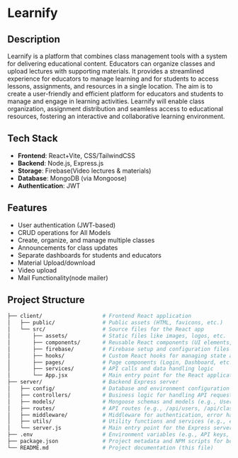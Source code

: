 # Learnify

## Description
Learnify is a platform that combines class management tools with a system for delivering educational content. Educators can organize classes and upload lectures with supporting materials. It provides a streamlined experience for educators to manage learning and for students to access lessons, assignments, and resources in a single location.
The aim is to create a user-friendly and efficient platform for educators and students to manage and engage in learning activities. Learnify will enable class organization, assignment distribution and seamless access to educational resources, fostering an interactive and collaborative learning environment.

## Tech Stack
- **Frontend**: React+Vite, CSS/TailwindCSS
- **Backend**: Node.js, Express.js
- **Storage**: Firebase(Video lectures & materials)
- **Database**: MongoDB (via Mongoose)
- **Authentication**: JWT

## Features
- User authentication (JWT-based)
- CRUD operations for All Models
- Create, organize, and manage multiple classes
- Announcements for class updates
- Separate dashboards for students and educators
- Material Upload/download
- Video upload
- Mail Functionality(node mailer)

## Project Structure


```bash
├── client/                   # Frontend React application
│   ├── public/               # Public assets (HTML, favicons, etc.)
│   └── src/                  # Source files for the React app
│       ├── assets/           # Static files like images, logos, etc.
│       ├── components/       # Reusable React components (UI elements, forms, etc.)
│       ├── firebase/         # Firebase setup and configuration files
│       ├── hooks/            # Custom React hooks for managing state and side-effects
│       ├── pages/            # Page components (Login, Dashboard, etc.)
│       ├── services/         # API calls and data handling logic
│       └── App.jsx           # Main entry point for the React application
├── server/                   # Backend Express server
│   ├── config/               # Database and environment configuration (e.g., MongoDB)
│   ├── controllers/          # Business logic for handling API requests
│   ├── models/               # Mongoose schemas and models (e.g., User, Class, Lecture)
│   ├── routes/               # API routes (e.g., /api/users, /api/classes)
│   ├── middleware/           # Middleware for authentication, error handling, etc.
│   ├── utils/                # Utility functions and services (e.g., email sending, token generation)
│   └── server.js             # Main entry point for the Express server
├── .env                      # Environment variables (e.g., API keys, database URLs)
├── package.json              # Project metadata and NPM scripts for both client and server
└── README.md                 # Project documentation (this file)

